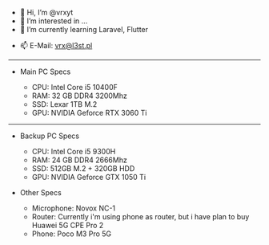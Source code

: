 - 👋 Hi, I’m @vrxyt
- 👀 I’m interested in ...
- 🌱 I’m currently learning Laravel, Flutter
<!--- - 💞️ I’m looking to collaborate on ...--->
- 📫 E-Mail: vrx@l3st.pl

---

- Main PC Specs

   - CPU: Intel Core i5 10400F
   - RAM: 32 GB DDR4 3200Mhz
   - SSD: Lexar 1TB M.2
   - GPU: NVIDIA Geforce RTX 3060 Ti

---

- Backup PC Specs

   - CPU: Intel Core i5 9300H
   - RAM: 24 GB DDR4 2666Mhz
   - SSD: 512GB M.2 + 320GB HDD
   - GPU: NVIDIA Geforce GTX 1050 Ti
   
- Other Specs

   - Microphone: Novox NC-1
   - Router: Currently i'm using phone as router, but i have plan to buy Huawei 5G CPE Pro 2
   - Phone: Poco M3 Pro 5G

<!---
vrxyt/vrxyt is a ✨ special ✨ repository because its `README.md` (this file) appears on your GitHub profile.
You can click the Preview link to take a look at your changes.
--->
